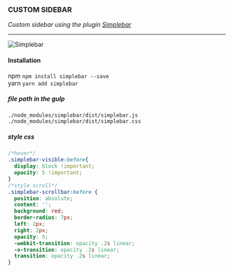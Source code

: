 ### CUSTOM SIDEBAR



*Custom sidebar using the plugin [Simplebar](https://github.com/Grsmto/simplebar)*

---

![Simplebar](https://user-images.githubusercontent.com/16353858/85533930-9d6faa00-b619-11ea-919b-a54a5b137630.png)

#### Installation <br>
npm `npm install simplebar --save` <br>
yarn `yarn add simplebar`

##### file path in the gulp <br>
`./node_modules/simplebar/dist/simplebar.js` <br>
`./node_modules/simplebar/dist/simplebar.css`

##### style css <br>
```css
/*hover*/
.simplebar-visible:before{
  display: block !important;
  opacity: 5 !important;
}
/*style scroll*/
.simplebar-scrollbar:before {
  position: absolute;
  content: '';
  background: red;
  border-radius: 7px;
  left: 2px;
  right: 2px;
  opacity: 5;
  -webkit-transition: opacity .2s linear;
  -o-transition: opacity .2s linear;
  transition: opacity .2s linear;
}
```

